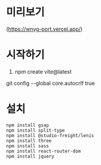 # 미리보기
(https://wnyg-port.vercel.app/)

# 시작하기
1. npm create vite@latest

git config --global core.autocrlf true




# 설치
```
npm install gsap 
npm install split-type
npm install @studio-freight/lenis
npm install three
npm install sass
npm install react-router-dom
npm install jquery

```